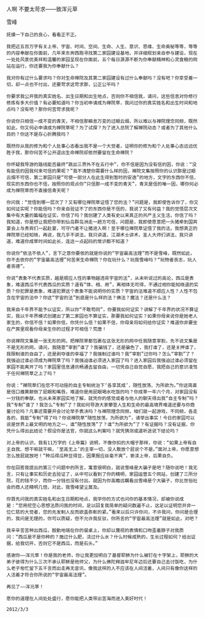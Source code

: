 人啊 不要太苛求——致浑元草

雪峰


    抚摸一下自己的良心，看看正不正。

    我把近五百万字有关上帝、宇宙、时间、空间、生命、人生、意识、思维、生命奥秘等等，等等的内容奉献在你面前，几年来东奔西跑寻找第二家园建设基地，并详细规划亲自参与建设，现在一处处风景优美祥和温馨的家园呈现在你面前，五个每日源源不断为你奉献精神和心灵食粮的网站在运行，你还要我为你奉献什么？

    我对你有过什么要求吗？你对生命禅院及其第二家园建设有过什么奉献吗？没有吧？你享受着一切，却一点也不付出，还要苛求这苛求那，公正公平吗？

    你要求我公开我的真实姓名、出生日期和出生地点，否则你不相信我，请问，这些信息对你修行修炼有多大价值？有必要知道吗？你当初申请成为禅院草，我问过你的真实姓名和出生时间和地点吗？没有吧？那你何苦苛求我呢？

    你说你只相信一成不变的青天，不相信那瞬息万变的过眼云烟，所以难以与禅院理念同频，既然如此，你又何必申请成为禅院草呢？为了试探？为了进入总院了解禅院动态？或者为了其他什么目的？你这不是存心折腾我吗？

    既然你从我的修为和个人处事心态看出我不是一个大觉者，证明你的修为和个人处事心态远远优胜于我，那你何苦不公开退出生命禅院却依然要留在生命禅院？

    你怀疑我导游的路线能否最终“跳出三界外不在五行中”，你不信是因为没有信的因，你说：“没有能信的因我何来可信的果呢？”我不清楚你需要什么样的因，禅院文集按照你的认识那是过眼云烟不可信，第二家园只是“可使一部分人在此生得到暂时的安逸”的地方，文字的东西你不信，现实的东西你也不信，按照你的观点你“只信那一成不变的青天”，青天是信的唯一因，哪你何必成为禅院草而不直接信青天呢？

    你问我：“觉悟到哪一层次了？又有哪位禅院草证悟了您的法？”问题是，我即使告诉你了，你又如何证实呢？你能信吗？你亲自验证不了的东西你是不信的，我说了又有何益？我的觉悟层次文集中有大量的篇幅在证实，你信了吗？我创建了人类有史以来真正的共产主义生活，你信了吗？我知道，你是想让我把你带到仙岛群岛洲走一趟方可信，问题是，我即使愿意把一头猪牵到国宾宴会上与贵宾们一起赴宴，可守门者不让猪进入啊！至于哪位禅院草证悟了我的法，我想真正的禅院草已经知晓，再说，我几乎不讲法，我只讲道，江湖术士讲术，圣人大师们讲法，我只讲道，难道你成草时间如此长，连这一点起码的常识都不知道？

    你说你“依法不依人”，言下之意你要依的就是你说的“宇宙最高法理”而不是雪峰，既然如此，你不去依你的“宇宙最高法理”何苦来生命禅院？你在玩什么？玩我雪峰吗？“玩物者丧志，玩人者丧德”。

    你说“表象不代表实质，越是顺应人性的事物越违背宇宙的法”，从未听说过的高论，西瓜是表象，难道西瓜不代表西瓜的实质？道有“体、相、用”，离相体无可得，不通过相你能知晓道的实质？你犯罪是表象，难道犯罪这个表象不能说明你的实质？宇宙的法难道不顺应人性？人性不包含在宇宙的法中？你这“宇宙的法”到底是什么样的法？佛法？魔法？还是什么法？

    我来自千年界不能予以证实，所以你“不敢苟同”，你要我如何证实？讲解了千年界的状况不算证实，我以千年界模式创建出了第二家园也不算证实，那要我如何证实？如果你母亲说你是她老人家生的，你信不信？如果你信，你凭什么信？如果不信，你母亲将如何给你证实？难道你非要坐在产房里观看你母亲生你的过程才可相信？荒唐！

    你说禅院文集是一张无形的网，把禅院草都包裹在这张无形的网中任我随意宰割，先不说文集是不是无形的网，请问，我随意“宰割”谁了？我骗钱了，还是骗色了，我打谁了，还是关押谁了，我限制谁的自由了，还是剥夺谁的幸福了？我强制过谁吗？我“宰割”过你吗？怎么“宰割”了？我强迫过谁必须成为禅院草了吗？我强迫谁必须进入家园了吗？进入家园后我强迫过谁必须留在家园不能离开了吗？家园里信息通讯畅通去留自由，一切凭自己自觉自愿，我把自己的意识凌驾于任何禅院草之上了吗？

    你说：“禅院草们在您不可动摇的自主专制统治下‘各享其成’，随性放荡、为所欲为。”你这简直是信口雌黄颠倒了屁眼和嘴唇，难道你是用屁眼喝水吃饭的吗？你成草一年六个月，对家园没有一分钱的奉献，也从未来家园实地了解，就凭你的感觉或者与他人的聊天得出我“自主专制”吗？我“专制”谁了？我怎么“专制”了？我如何导游大家攀登人生和生命的最高境界难道还要与你商量讨论吗？凡事还需要开会讨论举手表决吗？与禅院理念同频，咱们就一起游戏，不同频，各走各的，我能“专制”得了吗？你说禅院草“随性放荡，为所欲为”，请举出事实！今日的家园可以说是世界上最文明的地方之一，谁“随性放荡”了？谁“为所欲为”了？有证据吗？没有证据，你凭什么得出此结论？假设你是法官，你就这么判案吗？就凭猜测或道听途说下结论吗？

    对上帝的认识，我有11万字的《上帝篇》说明，不像你扣的大帽子那样，你说：“如果上帝有自主自我、想干嘛就干嘛，‘至高无上’的主宰一切，没人敢放个屁说个不是。”面对上帝，你愿意想怎么放屁就放吧！“种瓜得瓜种豆得豆，因果报应丝毫不爽”，亵渎上帝，后果自负。

    你在回答我提出的第三个问题中的所言，寓意很明白，就说雪峰是大骗子是吧？随你说吧！我无言，只有让事实和历史去验证了，从中可以看到了你的精明，家园运营五个网站，创建了三所分院，花的钱不少，而你一分钱也没有付出，就因为你高瞻远瞩看出雪峰是个大骗子，你比世俗社会的商人还精明几倍，对此，我雪峰望尘莫及。

    你首先问我的真实姓名和出生日期和地点，我学你的方式也问你的基本情况，却被你说成是：“您用挖空心思想法质问我的时间，足以回复我简单的疑问数遍不止，这足以证明您并非一位仁慈的大觉者，您的先发制人反而欲盖弥彰的紧。”看来以后只许你问，不许我问，你问是合理的，我问是无理的，你可以质疑，但不允许我反驳，你所言的“宇宙最高法理”就是如此，对吧？

    我辛辛苦苦种出西瓜，殷勤地端在你的餐桌上，你却以蔑视的表情和口吻歪着脖子对我质问：“西瓜是不是你种的？施过什么肥，浇过什么水？什么时候成熟的，生长过程如何？给出证据，给我切开，否则它不是西瓜，而是石头。”

    感谢你——浑元草！你是我的老师，你让我更加明白了基督耶稣为什么被钉在十字架上，耶稣的大弟子彼得为什么三次不承认耶稣是他师父，为什么佛陀释迦牟尼年迈后还要自己去讨饭吃，为什么老子匆忙留下五千言而出走再无音讯，像我这样的人不应该在人间活着，人间只有像你这样的人活着才符合你所说的“宇宙最高法理”。

    再见了——浑元草！

    愿你的道理在人间处处盛行，愿你能把人类带出苦海而进入美好时代！

    2012/3/3




